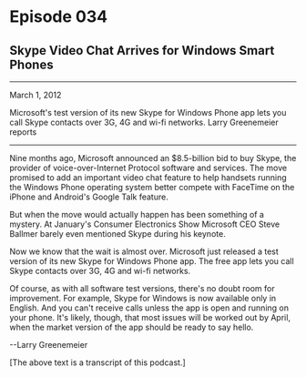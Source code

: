 # Episode 034

## Skype Video Chat Arrives for Windows Smart Phones

---

March 1, 2012

Microsoft's test version of its new Skype for Windows Phone app lets you call Skype contacts over 3G, 4G and wi-fi networks. Larry Greenemeier reports

---

Nine months ago, Microsoft announced an $8.5-billion bid to buy Skype, the provider of voice-over-Internet Protocol software and services. The move promised to add an important video chat feature to help handsets running the Windows Phone operating system better compete with FaceTime on the iPhone and Android's Google Talk feature.

But when the move would actually happen has been something of a mystery. At January's Consumer Electronics Show Microsoft CEO Steve Ballmer barely even mentioned Skype during his keynote.

Now we know that the wait is almost over. Microsoft just released a test version of its new Skype for Windows Phone app. The free app lets you call Skype contacts over 3G, 4G and wi-fi networks.

Of course, as with all software test versions, there's no doubt room for improvement. For example, Skype for Windows is now available only in English. And you can't receive calls unless the app is open and running on your phone. It's likely, though, that most issues will be worked out by April, when the market version of the app should be ready to say hello.

--Larry Greenemeier

[The above text is a transcript of this podcast.]


